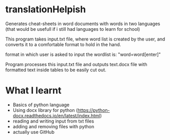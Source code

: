 # translationHelpish
Generates cheat-sheets in word documents with words in two languages (that would be usefull if i still had languages to learn for school)

This program takes input.txt file, where word list is created by the user, and converts it to a comfortable format to hold in the hand.

format in which user is asked to input the wordlist is: "word=word[enter]"

Program processes this input.txt file and outputs text.docx file with formatted text inside tables to be easily cut out.

# What I learnt
- Basics of python language
- Using docx library for python (https://python-docx.readthedocs.io/en/latest/index.html)
- reading and writing input from txt files
- adding and removing files with python
- actually use GitHub
